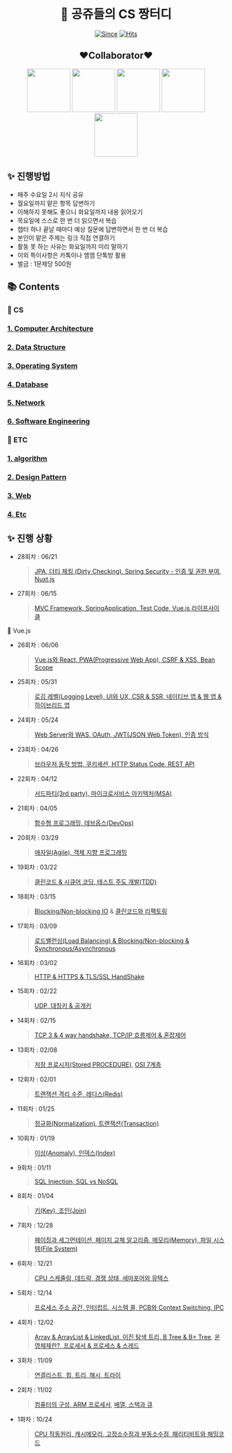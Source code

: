 <div align="center">
   
# :crown: 공쥬들의 CS 짱터디

[![Since](https://img.shields.io/badge/since-2022.10.19-333333.svg?style=flat-square)](https://github.com/SeoYeonBae/CS_study)
[![Hits](https://hits.seeyoufarm.com/api/count/incr/badge.svg?url=https%3A%2F%2Fgithub.com%2FSeoYeonBae%2FCS_study&count_bg=%23000000&title_bg=%23EFB0E9&icon=&icon_color=%23E7E7E7&title=hits&edge_flat=false)](https://hits.seeyoufarm.com)

   
## :heart:Collaborator:heart:
[<img src="https://user-images.githubusercontent.com/101535851/197534463-7804a8d6-13fc-427a-8e5f-533356329d64.png" width = 100>](https://github.com/SeoYeonBae)
[<img src="https://user-images.githubusercontent.com/101535851/197529689-8f333988-5396-4528-862f-78143f94e0de.png" width = 100>](https://github.com/YunjooK)
[<img src="https://user-images.githubusercontent.com/101535851/197529776-f8dae22d-ad7c-4f4d-9888-ed80dc32b277.png" width = 100>](https://github.com/seoyeong8081)
[<img src="https://avatars.githubusercontent.com/u/69101568?v=4" width = 100>](https://github.com/jangyejoo)
[<img src="https://user-images.githubusercontent.com/101535851/198839477-67b2efc8-a772-4bca-ac8b-51768ded8ae2.png" width = 100>](https://github.com/Han7sunny)
</div>

## **:sparkles: 진행방법**

- 매주 수요일 2시 지식 공유
- 월요일까지 맡은 항목 답변하기
- 이해하지 못해도 좋으니 화요일까지 내용 읽어오기
- 목요일에 스스로 한 번 더 읽으면서 복습
- 챕터 하나 끝날 때마다 예상 질문에 답변하면서 한 번 더 복습
- 본인이 맡은 주제는 링크 직접 연결하기
- 활동 못 하는 사유는 화요일까지 미리 말하기
- 이외 특이사항은 카톡이나 엠엠 단톡방 활용
- 벌금 : 1문제당 500원

## **📚 Contents**

### 📌 CS

### **[1. Computer Architecture](https://github.com/SeoYeonBae/CS_study/tree/main/ComputerArchitecture)**

### **[2. Data Structure](https://github.com/SeoYeonBae/CS_study/tree/main/DataStructure)**

### **[3. Operating System](https://github.com/SeoYeonBae/CS_study/tree/main/OperatingSystem)**

### **[4. Database](https://github.com/SeoYeonBae/CS_study/tree/main/DataBase)**

### **[5. Network](https://github.com/SeoYeonBae/CS_study/tree/main/Network)**

### **[6. Software Engineering](https://github.com/SeoYeonBae/CS_study/tree/main/SoftwareEngineering)**

### 📌 ETC

### **[1. algorithm](https://github.com/SeoYeonBae/CS_study/tree/main/Algoritm)**

### **[2. Design Pattern](https://github.com/SeoYeonBae/CS_study/tree/main/DesignPattern)**

### **[3. Web](https://github.com/SeoYeonBae/CS_study/tree/main/web)**

### **[4. Etc](https://github.com/SeoYeonBae/CS_study/tree/main/Etc)**


## **:sparkles: 진행 상황**

- 28회차 : 06/21

   > [JPA, 더티 체킹 (Dirty Checking), Spring Security - 인증 및 권한 부여, Nuxt.js](https://github.com/SeoYeonBae/CS_study/tree/main/web)
   
- 27회차 : 06/15

   > [MVC Framework, SpringApplication, Test Code, Vue.js 라이프사이클](https://github.com/SeoYeonBae/CS_study/tree/main/web)

📌 Vue.js

- 26회차 : 06/06

   > [Vue.js와 React, PWA(Progressive Web App), CSRF & XSS, Bean Scope](https://github.com/SeoYeonBae/CS_study/tree/main/web)

- 25회차 : 05/31

   > [로깅 레벨(Logging Level), UI와 UX, CSR & SSR, 네이티브 앱 & 웹 앱 & 하이브리드 앱](https://github.com/SeoYeonBae/CS_study/tree/main/web)

- 24회차 : 05/24

   > [Web Server와 WAS, OAuth, JWT(JSON Web Token), 인증 방식](https://github.com/SeoYeonBae/CS_study/tree/main/web)
 
- 23회차 : 04/26

   > [브라우저 동작 방법, 쿠키세션, HTTP Status Code, REST API](https://github.com/SeoYeonBae/CS_study/tree/main/web)
   
- 22회차 : 04/12

   > [서드파티(3rd party), 마이크로서비스 아키텍처(MSA)](https://github.com/SeoYeonBae/CS_study/tree/main/SoftwareEngineering)
   
- 21회차 : 04/05

   > [함수형 프로그래밍, 데브옵스(DevOps)](https://github.com/SeoYeonBae/CS_study/tree/main/SoftwareEngineering)

- 20회차 : 03/29

   > [애자일(Agile), 객체 지향 프로그래밍](https://github.com/SeoYeonBae/CS_study/tree/main/SoftwareEngineering)
   
- 19회차 : 03/22

   > [클린코드 & 시큐어 코딩, 테스트 주도 개발(TDD)](https://github.com/SeoYeonBae/CS_study/tree/main/SoftwareEngineering)

- 18회차 : 03/15

   > [Blocking/Non-blocking IO](https://github.com/SeoYeonBae/CS_study/tree/main/Network) & [클린코드와 리팩토링](https://github.com/SeoYeonBae/CS_study/tree/main/SoftwareEngineering)

- 17회차 : 03/09

   > [로드밸런싱(Load Balancing) & Blocking/Non-blocking & Synchronous/Asynchronous](https://github.com/SeoYeonBae/CS_study/tree/main/Network)

- 16회차 : 03/02

   > [HTTP & HTTPS & TLS/SSL HandShake](https://github.com/SeoYeonBae/CS_study/tree/main/Network)

- 15회차 : 02/22

   > [UDP, 대칭키 & 공개키](https://github.com/SeoYeonBae/CS_study/tree/main/Network)

- 14회차 : 02/15

   > [TCP 3 & 4 way handshake, TCP/IP 흐름제어 & 혼잡제어](https://github.com/SeoYeonBae/CS_study/tree/main/Network)
   
- 13회차 : 02/08

   > [저장 프로시저(Stored PROCEDURE)](https://github.com/SeoYeonBae/CS_study/tree/main/README.md), [OSI 7계층](https://github.com/SeoYeonBae/CS_study/tree/main/Network)

- 12회차 : 02/01

   > [트랜잭션 격리 수준, 레디스(Redis)](https://github.com/SeoYeonBae/CS_study/tree/main/DataBase)

- 11회차 : 01/25

   > [정규화(Normalization), 트랜잭션(Transaction)](https://github.com/SeoYeonBae/CS_study/tree/main/DataBase)

- 10회차 : 01/19

   > [이상(Anomaly), 인덱스(Index)](https://github.com/SeoYeonBae/CS_study/tree/main/DataBase)

- 9회차 : 01/11

   > [SQL Injection, SQL vs NoSQL](https://github.com/SeoYeonBae/CS_study/tree/main/DataBase)

- 8회차 : 01/04

   > [키(Key), 조인(Join)](https://github.com/SeoYeonBae/CS_study/tree/main/DataBase)
   
- 7회차 : 12/28

   > [페이징과 세그먼테이션, 페이지 교체 알고리즘, 메모리(Memory), 파일 시스템(File System)](https://github.com/SeoYeonBae/CS_study/tree/main/OperatingSystem)
   
- 6회차 : 12/21

   > [CPU 스케줄링, 데드락, 경쟁 상태, 세마포어와 뮤텍스](https://github.com/SeoYeonBae/CS_study/tree/main/OperatingSystem)
   
- 5회차 : 12/14

   > [프로세스 주소 공간, 인터럽트, 시스템 콜, PCB와 Context Switching, IPC](https://github.com/SeoYeonBae/CS_study/tree/main/OperatingSystem)
   
- 4회차 : 12/02

   > [Array & ArrayList & LinkedList, 이진 탐색 트리, B Tree & B+ Tree](https://github.com/SeoYeonBae/CS_study/tree/main/DataStructure), [운영체제란?, 프로세서 & 프로세스 & 스레드](https://github.com/SeoYeonBae/CS_study/tree/main/OperatingSystem)
  
- 3회차 : 11/09

   > [연결리스트, 힙, 트리, 해시, 트라이](https://github.com/SeoYeonBae/CS_study/tree/main/DataStructure)

- 2회차 : 11/02
   
   > [컴퓨터의 구성, ARM 프로세서](https://github.com/SeoYeonBae/CS_study/tree/main/ComputerArchitecture),  [배열, 스택과 큐](https://github.com/SeoYeonBae/CS_study/tree/main/DataStructure)

- 1화차 : 10/24

   > [CPU 작동원리, 캐시메모리, 고정소수점과 부동소수점, 패리티비트와 해밍코드](https://github.com/SeoYeonBae/CS_study/tree/main/ComputerArchitecture)
